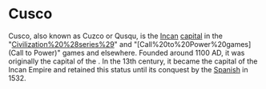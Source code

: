 # Cusco

Cusco, also known as Cuzco or Qusqu, is the [Incan](Incan) [capital](capital) in the "[Civilization%20%28series%29](Civilization)" and "[Call%20to%20Power%20games](Call to Power)" games and elsewhere. Founded around 1100 AD, it was originally the capital of the . In the 13th century, it became the capital of the Incan Empire and retained this status until its conquest by the [Spanish](Spanish) in 1532.